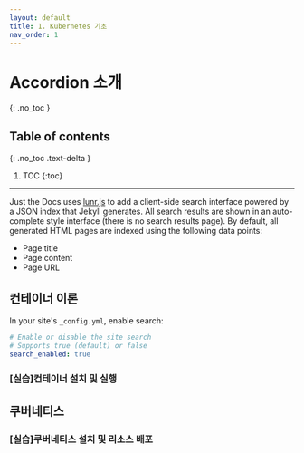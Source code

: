 ```yaml
---
layout: default
title: 1. Kubernetes 기초
nav_order: 1
---
```


# Accordion 소개
{: .no_toc }

## Table of contents
{: .no_toc .text-delta }

1. TOC
{:toc}

---

Just the Docs uses [lunr.js](http://lunrjs.com) to add a client-side search interface powered by a JSON index that Jekyll generates.
All search results are shown in an auto-complete style interface (there is no search results page).
By default, all generated HTML pages are indexed using the following data points:

- Page title
- Page content
- Page URL

## 컨테이너 이론

In your site's `_config.yml`, enable search:

```yaml
# Enable or disable the site search
# Supports true (default) or false
search_enabled: true
```


### [실습]컨테이너 설치 및 실행


## 쿠버네티스 

### [실습]쿠버네티스 설치 및 리소스 배포
